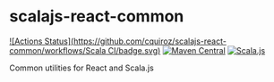 # scalajs-react-common

[![Actions Status](https://github.com/cquiroz/scalajs-react-common/workflows/Scala CI/badge.svg)](https://github.com/cquirov/scalajs-react-common/actions)
[![Maven Central](https://img.shields.io/maven-central/v/io.github.cquiroz/scalajs-react-common.6_2.12.svg)](https://maven-badges.herokuapp.com/maven-central/io.github.cquiroz/scalajs-react-common.6_2.12)
[![Scala.js](http://scala-js.org/assets/badges/scalajs-0.6.29.svg)](http://scala-js.org)

Common utilities for React and Scala.js
